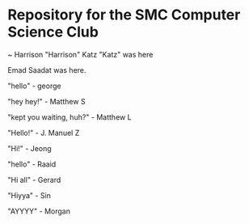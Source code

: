 # Repository for the SMC Computer Science Club

~ Harrison "Harrison" Katz "Katz" was here

Emad Saadat was here.

"hello" - george

"hey hey!" - Matthew S

"kept you waiting, huh?" - Matthew L

"Hello!" - J. Manuel Z

"Hi!" - Jeong

"hello" - Raaid

"Hi all" - Gerard

"Hiyya" - Sin

"AYYYY" - Morgan
